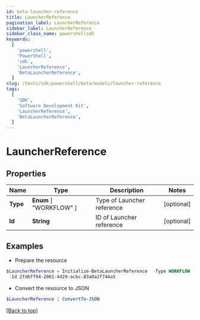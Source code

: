 ```yaml
---
id: beta-launcher-reference
title: LauncherReference
pagination_label: LauncherReference
sidebar_label: LauncherReference
sidebar_class_name: powershellsdk
keywords:
  [
    'powershell',
    'PowerShell',
    'sdk',
    'LauncherReference',
    'BetaLauncherReference',
  ]
slug: /tools/sdk/powershell/beta/models/launcher-reference
tags:
  [
    'SDK',
    'Software Development Kit',
    'LauncherReference',
    'BetaLauncherReference',
  ]
---
```


# LauncherReference

## Properties

| Name     | Type                    | Description                | Notes      |
| -------- | ----------------------- | -------------------------- | ---------- |
| **Type** | **Enum** [ "WORKFLOW" ] | Type of Launcher reference | [optional] |
| **Id**   | **String**              | ID of Launcher reference   | [optional] |

## Examples

- Prepare the resource

```powershell
$LauncherReference = Initialize-BetaLauncherReference  -Type WORKFLOW `
 -Id 2fd6ff94-2081-4d29-acbc-83a0a2f744a5
```

- Convert the resource to JSON

```powershell
$LauncherReference | ConvertTo-JSON
```

[[Back to top]](#)

